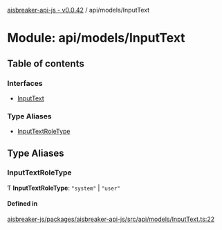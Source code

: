 [aisbreaker-api-js - v0.0.42](../README.md) / api/models/InputText

# Module: api/models/InputText

## Table of contents

### Interfaces

- [InputText](../interfaces/api_models_InputText.InputText.md)

### Type Aliases

- [InputTextRoleType](api_models_InputText.md#inputtextroletype)

## Type Aliases

### InputTextRoleType

Ƭ **InputTextRoleType**: ``"system"`` \| ``"user"``

#### Defined in

[aisbreaker-js/packages/aisbreaker-api-js/src/api/models/InputText.ts:22](https://github.com/aisbreaker/aisbreaker-js/blob/develop/packages/aisbreaker-api-js/src/api/models/InputText.ts#L22)
